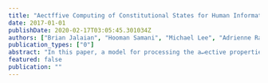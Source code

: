 ```yaml
---
title: "Aectffive Computing of Constitutional States for Human Information Interaction"
date: 2017-01-01
publishDate: 2020-02-17T03:05:45.301034Z
authors: ["Brian Jalaian", "Hooman Samani", "Michael Lee", "Adrienne Raglin"]
publication_types: ["0"]
abstract: "In this paper, a model for processing the a↵ective properties of interaction between human and information is presented. During the interaction process between the human and the information system, various a↵ects could be transferred from human to system and vice versa. Such transitions can be modeled by considering each a↵ect as a combination of basic constitutional values over time. This model can facilitate bridging the gap of human and information during interaction."
featured: false
publication: ""
---
```


